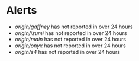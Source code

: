 # Alerts
* *origin/gaffney* has not reported in over 24 hours
* *origin/izumi* has not reported in over 24 hours
* *origin/main* has not reported in over 24 hours
* *origin/onyx* has not reported in over 24 hours
* *origin/s4* has not reported in over 24 hours
